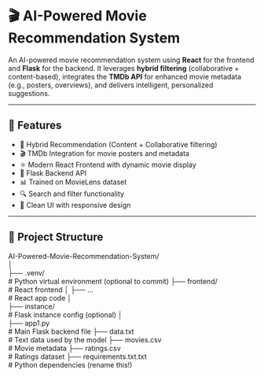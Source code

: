 # 🎬 AI-Powered Movie Recommendation System

An AI-powered movie recommendation system using **React** for the frontend and **Flask** for the backend. It leverages **hybrid filtering** (collaborative + content-based), integrates the **TMDb API** for enhanced movie metadata (e.g., posters, overviews), and delivers intelligent, personalized suggestions.

---

## 🔧 Features

- 🧠 Hybrid Recommendation (Content + Collaborative filtering)
- 🎬 TMDb Integration for movie posters and metadata
- ⚛️ Modern React Frontend with dynamic movie display
- 🐍 Flask Backend API
- 📊 Trained on MovieLens dataset
- 🔍 Search and filter functionality
- 🎨 Clean UI with responsive design

---

## 📁 Project Structure

AI-Powered-Movie-Recommendation-System/<br>
│<br>
├── .venv/<br>                  # Python virtual environment (optional to commit)
├── frontend/ <br>              # React frontend
│   ├── ...       <br>          # React app code
│<br>
├── instance/ <br>              # Flask instance config (optional)
│<br>
├── app1.py<br>                 # Main Flask backend file
├── data.txt   <br>             # Text data used by the model
├── movies.csv     <br>         # Movie metadata
├── ratings.csv        <br>     # Ratings dataset
├── requirements.txt.txt   <br> # Python dependencies (rename this!)
